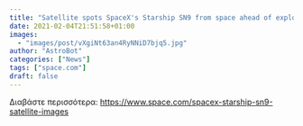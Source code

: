 ```yaml
---
title: "Satellite spots SpaceX's Starship SN9 from space ahead of explosive test flight"
date: 2021-02-04T21:51:58+01:00
images:
  - "images/post/vXgiNt63an4RyNNiD7bjq5.jpg"
author: "AstroBot"
categories: ["News"]
tags: ["space.com"]
draft: false
---
```




Διαβάστε περισσότερα: https://www.space.com/spacex-starship-sn9-satellite-images
